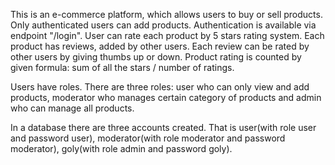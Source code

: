 This is an e-commerce platform, which allows users to buy or sell products. Only authenticated users can add products. Authentication is available via endpoint "/login". User can rate each product by 5 stars rating system. Each product has reviews, added by other users. Each review can be rated by other users by giving thumbs up or down.
Product rating is counted by given formula: sum of all the stars / number of ratings.

Users have roles. There are three roles: user who can only view and add products, moderator who manages certain category of products and admin who can manage all products.

In a database there are three accounts created. That is user(with role user and password user), moderator(with role moderator and password moderator), goly(with role admin and password goly).
